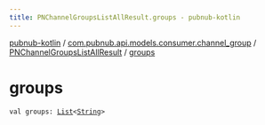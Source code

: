 ```yaml
---
title: PNChannelGroupsListAllResult.groups - pubnub-kotlin
---
```


[pubnub-kotlin](../../index.html) / [com.pubnub.api.models.consumer.channel_group](../index.html) / [PNChannelGroupsListAllResult](index.html) / [groups](./groups.html)

# groups

`val groups: `[`List`](https://kotlinlang.org/api/latest/jvm/stdlib/kotlin.collections/-list/index.html)`<`[`String`](https://kotlinlang.org/api/latest/jvm/stdlib/kotlin/-string/index.html)`>`